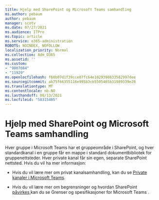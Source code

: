 ```yaml
---
title: Hjelp med SharePoint og Microsoft Teams samhandling
ms.author: pebaum
author: pebaum
manager: scotv
ms.date: 07/27/2021
ms.audience: ITPro
ms.topic: article
ms.service: o365-administration
ROBOTS: NOINDEX, NOFOLLOW
localization_priority: Normal
ms.collection: Adm_O365
ms.assetid: ''
ms.custom:
- "9007084"
- "11929"
ms.openlocfilehash: f60b07d1f39cce07fc64e1029398633582997dee
ms.sourcegitcommit: ab75f66355116e995b3cb5505465b31989339e28
ms.translationtype: MT
ms.contentlocale: nb-NO
ms.lasthandoff: 08/13/2021
ms.locfileid: "58315485"
---
```

# <a name="help-with-the-sharepoint-and-microsoft-teams-interaction"></a>Hjelp med SharePoint og Microsoft Teams samhandling

Hver gruppe i Microsoft Teams har et gruppeområde i SharePoint, og hver standardkanal i en gruppe får en mappe i standard dokumentbibliotek for gruppenettsteder. Hver private kanal får sin egen, separate SharePoint nettsted. Hvis du vil ha mer informasjon:

- Hvis du vil lære mer om privat kanalsamhandling, kan du se [Private kanaler i Microsoft Teams](https://docs.microsoft.com/MicrosoftTeams/private-channels#private-channel-sharepoint-sites).

- Hvis du vil lære mer om begrensninger og hvordan SharePoint [påvirkes,](https://docs.microsoft.com/microsoftteams/limits-specifications-teams#storage)kan du se Grenser og spesifikasjoner for Microsoft Teams . 
